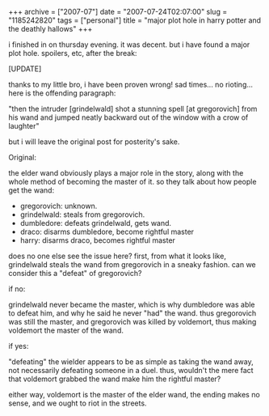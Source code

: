 +++
archive = ["2007-07"]
date = "2007-07-24T02:07:00"
slug = "1185242820"
tags = ["personal"]
title = "major plot hole in harry potter and the deathly hallows"
+++

i finished in on thursday evening. it was decent. but i have found a major
plot hole. spoilers, etc, after the break:

[UPDATE]

thanks to my little bro, i have been proven wrong! sad times... no
rioting... here is the offending paragraph:

"then the intruder [grindelwald] shot a stunning spell [at gregorovich]
from his wand and jumped neatly backward out of the window with a crow of
laughter"

but i will leave the original post for posterity's sake.

Original:

the elder wand obviously plays a major role in the story, along with the
whole method of becoming the master of it. so they talk about how people
get the wand:

- gregorovich: unknown.
- grindelwald: steals from gregorovich.
- dumbledore: defeats grindelwald, gets wand.
- draco: disarms dumbledore, become rightful master
- harry: disarms draco, becomes rightful master

does no one else see the issue here? first, from what it looks like,
grindelwald steals the wand from gregorovich in a sneaky fashion. can we
consider this a "defeat" of gregorovich?

if no:

grindelwald never became the master, which is why dumbledore was able to
defeat him, and why he said he never "had" the wand. thus gregorovich was
still the master, and gregorovich was killed by voldemort, thus making
voldemort the master of the wand.

if yes:

"defeating" the wielder appears to be as simple as taking the wand away,
not necessarily defeating someone in a duel. thus, wouldn't the mere fact
that voldemort grabbed the wand make him the rightful master?

either way, voldemort is the master of the elder wand, the ending makes no
sense, and we ought to riot in the streets.

